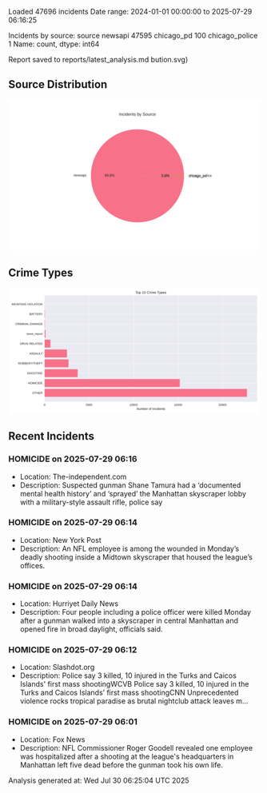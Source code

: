
Loaded 47696 incidents
Date range: 2024-01-01 00:00:00 to 2025-07-29 06:16:25

Incidents by source:
source
newsapi           47595
chicago_pd          100
chicago_police        1
Name: count, dtype: int64

Report saved to reports/latest_analysis.md
bution.svg)

## Source Distribution
![Source Distribution](images/source_distribution.svg)

## Crime Types
![Crime Types](images/crime_types.svg)

## Recent Incidents

### HOMICIDE on 2025-07-29 06:16
- Location: The-independent.com
- Description: Suspected gunman Shane Tamura had a ‘documented mental health history’ and ‘sprayed’ the Manhattan skyscraper lobby with a military-style assault rifle, police say


### HOMICIDE on 2025-07-29 06:14
- Location: New York Post
- Description: An NFL employee is among the wounded in Monday’s deadly shooting inside a Midtown skyscraper that housed the league’s offices.


### HOMICIDE on 2025-07-29 06:14
- Location: Hurriyet Daily News
- Description: Four people including a police officer were killed Monday after a gunman walked into a skyscraper in central Manhattan and opened fire in broad daylight, officials said.


### HOMICIDE on 2025-07-29 06:12
- Location: Slashdot.org
- Description: Police say 3 killed, 10 injured in the Turks and Caicos Islands' first mass shootingWCVB Police say 3 killed, 10 injured in the Turks and Caicos Islands’ first mass shootingCNN Unprecedented violence rocks tropical paradise as brutal nightclub attack leaves m…


### HOMICIDE on 2025-07-29 06:01
- Location: Fox News
- Description: NFL Commissioner Roger Goodell revealed one employee was hospitalized after a shooting at the league's headquarters in Manhattan left five dead before the gunman took his own life.

Analysis generated at: Wed Jul 30 06:25:04 UTC 2025
